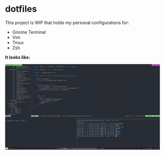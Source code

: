 # dotfiles

This project is WIP that holds my personal configurations for:

- Gnome Terminal
- Vim
- Tmux
- Zsh

**It looks like:**

![**Terminal**](https://github.com/krolow/dotfiles/raw/master/screenshot/gnome-terminal.png)

